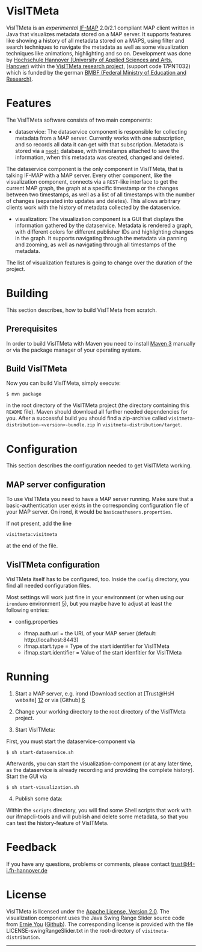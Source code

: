 VisITMeta
=========
VisITMeta is an *experimental* [IF-MAP][1] 2.0/2.1 compliant MAP client written in Java
that visualizes metadata stored on a MAP server.
It supports features like showing a history of all metadata stored on a MAPS, using
filter and search techniques to navigate the metadata as well as some visualization
techniques like animations, highlighting and so on.
Development was done by [Hochschule Hannover (University of Applied Sciences and Arts, 
Hanover)][2] within the [VisITMeta research project][3], (support code 17PNT032) which is 
funded by the german [BMBF (Federal Ministry of Education and Research)][8].

Features
========
The VisITMeta software consists of two main components:

* dataservice:
The dataservice component is responsible for collecting metadata from a MAP server.
Currently works with one subscription, and so records all data it can get with that
subscription.
Metadata is stored via a [`neo4j`][9] database, with timestamps attached to save the
information, when this metadata was created, changed and deleted.

The dataservice component is the only component in VisITMeta, that is talking IF-MAP
with a MAP server.
Every other component, like the visualization component, connects via a `REST`-like
interface to get the current MAP graph, the graph at a specific timestamp or the
changes between two timestamps, as well as a list of all timestamps with the number
of changes (separated into updates and deletes).
This allows arbitrary clients work with the history of metadata collected by the dataservice.

* visualization:
The visualization component is a GUI that displays the information gathered by the
dataservice.
Metadata is rendered a graph, with different colors for different publisher IDs and
highlighting changes in the graph.
It supports navigating through the metadata via panning and zooming, as well as
navigating through all timestamps of the metadata.

The list of visualization features is going to change over the duration of the project.

Building
========
This section describes, how to build VisITMeta from scratch.

Prerequisites
-------------
In order to build VisITMeta with Maven you need to install
[Maven 3][4] manually or via the package manager of your
operating system.

Build VisITMeta
---------------
Now you can build VisITMeta, simply execute:

    $ mvn package

in the root directory of the VisITMeta project (the directory
containing this `README` file). Maven should download all further
needed dependencies for you.
After a successful build you should find a zip-archive called
`visitmeta-distribution-<version>-bundle.zip` in 
`visitmeta-distribution/target`.

Configuration
=============
This section describes the configuration needed to get VisITMeta working.

MAP server configuration
------------------------
To use VisITMeta you need to have a MAP server running. 
Make sure that a basic-authentication user exists in the corresponding
configuration file of your MAP server.
On irond, it would be `basicauthusers.properties`. 

If not present, add the line

    visitmeta:visitmeta

at the end of the file.

VisITMeta configuration
-----------------------
VisITMeta itself has to be configured, too.
Inside the `config` directory, you find all needed configuration files.

Most settings will work just fine in your environment (or when using our
`irondemo` environment [5]), but you maybe have to adjust at least the following entries:

* config.properties

	* ifmap.auth.url = the URL of your MAP server (default: http://localhost:8443)
	* ifmap.start.type = Type of the start identifier for VisITMeta
	* ifmap.start.identifier = Value of the start idenfitier for VisITMeta

Running
=======
1. Start a MAP server, e.g. irond (Download section at [Trust@HsH website] [12] or via
[Github] [6]

2. Change your working directory to the root directory of the VisITMeta project.

3. Start VisITMeta:

First, you must start the dataservice-component via

	$ sh start-dataservice.sh

Afterwards, you can start the visualization-component (or at any later time, as the 
dataservice is already recording and providing the complete history).
Start the GUI via

	$ sh start-visualization.sh

4. Publish some data:

Within the `scripts` directory, you will find some Shell scripts that work with our
ifmapcli-tools and will publish and delete some metadata, so that you can test the
history-feature of VisITMeta.

Feedback
========
If you have any questions, problems or comments, please contact
	trust@f4-i.fh-hannover.de

License
=======
VisITMeta is licensed under the [Apache License, Version 2.0][7].
The visualization component uses the Java Swing Range Slider source code from [Ernie You][10] ([Github][11]).
The corresponding license is provided with the file LICENSE-swingRangeSlider.txt in the
root-directory of `visitmeta-distribution`.

----

[1]: http://www.trustedcomputinggroup.org/resources/tnc_ifmap_binding_for_soap_specification
[2]: http://www.hs-hannover.de/start/index.html
[3]: http://trust.f4.hs-hannover.de/projects/visitmeta.html
[4]: https://maven.apache.org/download.html
[5]: https://github.com/trustathsh/irondemo.git
[6]: https://github.com/trustathsh/irond.git
[7]: http://www.apache.org/licenses/LICENSE-2.0.html
[8]: http://www.bmbf.de/en/index.php
[9]: http://www.neo4j.org/
[10]: http://ernienotes.wordpress.com/2010/12/27/creating-a-java-swing-range-slider/
[11]: https://github.com/ernieyu/Swing-range-slider
[12]: http://trust.f4.hs-hannover.de
